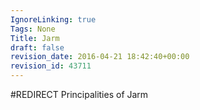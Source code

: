 ```yaml
---
IgnoreLinking: true
Tags: None
Title: Jarm
draft: false
revision_date: 2016-04-21 18:42:40+00:00
revision_id: 43711
---
```


#REDIRECT Principalities of Jarm